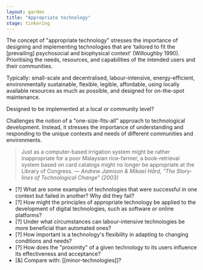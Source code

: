 ```yaml
---  
layout: garden
title: "Appropriate technology"
stage: tinkering
---
```


The concept of "appropriate technology" stresses the importance of designing and implementing technologies that are ‘tailored to fit the [prevailing] psychosocial and biophysical context’ (Willoughby 1990). Prioritising the needs, resources, and capabilities of the intended users and their communities.

Typically: small-scale and decentralised, labour-intensive, energy-efficient, environmentally sustainable, flexible, legible, affordable, using locally available resources as much as possible, and designed for on-the-spot maintenance.

Designed to be implemented at a local or community level?

Challenges the notion of a "one-size-fits-all" approach to technological development. Instead, it stresses the importance of understanding and responding to the unique contexts and needs of different communities and environments.

> Just as a computer-based irrigation system might be rather inappropriate for a poor Malaysian rice-farmer, a book-retrieval system based on card catalogs might no longer be appropriate at the Library of Congress.
<cite>— Andrew Jamison & Mikael Hård, "The Story-lines of Technological Change" (2003)</cite>

- [?] What are some examples of technologies that were successful in one context but failed in another? Why did they fail?
- [?] How might the principles of appropriate technology be applied to the development of digital technologies, such as software or online platforms?
- [?] Under what circumstances can labour-intensive technologies be more beneficial than automated ones?
- [?] How important is a technology's flexibility in adapting to changing conditions and needs?
- [?] How does the "proximity" of a given technology to its users influence its effectiveness and acceptance?
- [&] Compare with: [[minor-technologies]]?